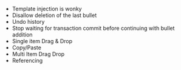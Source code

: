 - Template injection is wonky
- Disallow deletion of the last bullet
- Undo history
- Stop waiting for transaction commit before continuing with bullet addition
- Single item Drag & Drop
- Copy/Paste
- Multi Item Drag Drop
- Referencing
